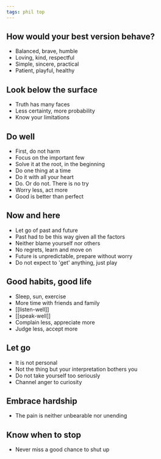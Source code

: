 ```yaml
---
tags: phil top
---
```



## How would your best version behave?

- Balanced, brave, humble 
- Loving, kind, respectful
- Simple, sincere, practical
- Patient, playful, healthy 

## Look below the surface

- Truth has many faces
- Less certainty, more probability 
- Know your limitations


## Do well  

- First, do not harm
- Focus on the important few 
- Solve it at the root, in the beginning 
- Do one thing at a time
- Do it with all your heart 
- Do. Or do not. There is no try
- Worry less, act more
- Good is better than perfect

## Now and here 
- Let go of past and future 
- Past had to be this way given all the factors 
- Neither blame yourself nor others
- No regrets, learn and move on 
- Future is unpredictable, prepare without worry 
- Do not expect to 'get' anything, just play

## Good habits, good life
- Sleep, sun, exercise 
- More time with friends and family 
- [[listen-well]]
- [[speak-well]]
- Complain less, appreciate more
- Judge less, accept more

## Let go 

- It is not personal 
- Not the thing but your interpretation bothers you 
- Do not take yourself too seriously
- Channel anger to curiosity 

## Embrace hardship 
- The pain is neither unbearable nor unending

## Know when to stop

- Never miss a good chance to shut up


